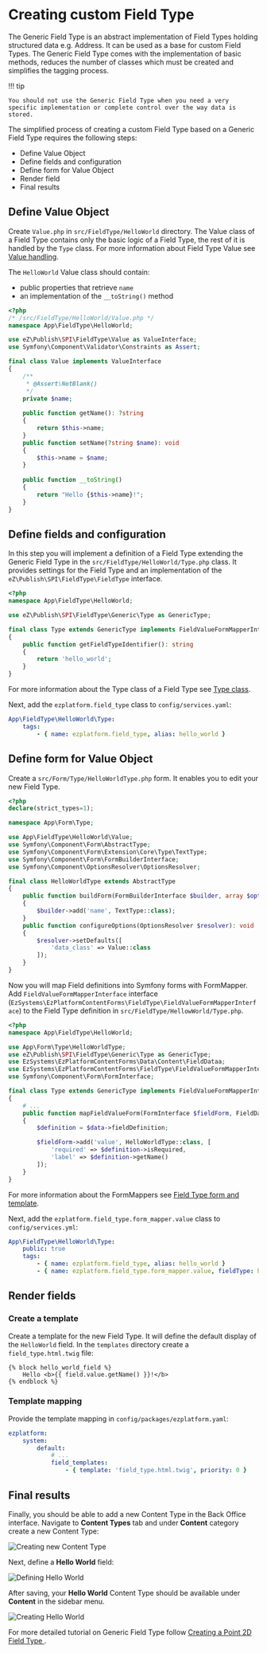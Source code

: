# Creating custom Field Type

The Generic Field Type is an abstract implementation of Field Types holding structured data e.g. Address.
It can be used as a base for custom Field Types.
The Generic Field Type comes with the implementation of basic methods, reduces the number of classes which must be created and simplifies the tagging process. 

!!! tip

    You should not use the Generic Field Type when you need a very specific implementation or complete control over the way data is stored.

The simplified process of creating a custom Field Type based on a Generic Field Type requires the following steps:

- Define Value Object
- Define fields and configuration
- Define form for Value Object
- Render field
- Final results

## Define Value Object

Create `Value.php` in `src/FieldType/HelloWorld` directory.
The Value class of a Field Type contains only the basic logic of a Field Type, the rest of it is handled by the `Type` class.
For more information about Field Type Value see [Value handling](../../api/field_type_type_and_value/#value-handling).

The `HelloWorld` Value class should contain:

- public properties that retrieve `name`
- an implementation of the `__toString()` method

```php
<?php
/* /src/FieldType/HelloWorld/Value.php */
namespace App\FieldType\HelloWorld;

use eZ\Publish\SPI\FieldType\Value as ValueInterface;
use Symfony\Component\Validator\Constraints as Assert;

final class Value implements ValueInterface
{
    /**
     * @Assert\NotBlank()
     */
    private $name;
  
    public function getName(): ?string
    {
        return $this->name;
    }
    public function setName(?string $name): void
    {
        $this->name = $name;
    }
    
    public function __toString()
    {
        return "Hello {$this->name}!";
    }
}
```

## Define fields and configuration

In this step you will implement a definition of a Field Type extending the Generic Field Type in the `src/FieldType/HelloWorld/Type.php` class.
It provides settings for the Field Type and an implementation of the `eZ\Publish\SPI\FieldType\FieldType` interface.

```php
<?php
namespace App\FieldType\HelloWorld;

use eZ\Publish\SPI\FieldType\Generic\Type as GenericType;

final class Type extends GenericType implements FieldValueFormMapperInterface
{
    public function getFieldTypeIdentifier(): string
    {
        return 'hello_world';
    }
}
```

For more information about the Type class of a Field Type see [Type class](../../api/field_type_type_and_value.md#type-class).

Next, add the `ezplatform.field_type` class to `config/services.yaml`:

```yaml
App\FieldType\HelloWorld\Type:
    tags:
        - { name: ezplatform.field_type, alias: hello_world }
```

## Define form for Value Object

Create a `src/Form/Type/HelloWorldType.php` form.
It enables you to edit your new Field Type.

```php
<?php
declare(strict_types=1);

namespace App\Form\Type;

use App\FieldType\HelloWorld\Value;
use Symfony\Component\Form\AbstractType;
use Symfony\Component\Form\Extension\Core\Type\TextType;
use Symfony\Component\Form\FormBuilderInterface;
use Symfony\Component\OptionsResolver\OptionsResolver;

final class HelloWorldType extends AbstractType
{
    public function buildForm(FormBuilderInterface $builder, array $options): void
    {
        $builder->add('name', TextType::class);
    }
    public function configureOptions(OptionsResolver $resolver): void
    {
        $resolver->setDefaults([
            'data_class' => Value::class
        ]);
    }
}
```

Now you will map Field definitions into Symfony forms with FormMapper.
Add `FieldValueFormMapperInterface` interface (`EzSystems\EzPlatformContentForms\FieldType\FieldValueFormMapperInterface`)
to the Field Type definition in `src/FieldType/HellowWorld/Type.php`.

```php
<?php
namespace App\FieldType\HelloWorld;

use App\Form\Type\HelloWorldType;
use eZ\Publish\SPI\FieldType\Generic\Type as GenericType;
use EzSystems\EzPlatformContentForms\Data\Content\FieldDataa;
use EzSystems\EzPlatformContentForms\FieldType\FieldValueFormMapperInterface;
use Symfony\Component\Form\FormInterface;

final class Type extends GenericType implements FieldValueFormMapperInterface
{
    # ...
    public function mapFieldValueForm(FormInterface $fieldForm, FieldData $data): void
    {
        $definition = $data->fieldDefinition;

        $fieldForm->add('value', HelloWorldType::class, [
            'required' => $definition->isRequired,
            'label' => $definition->getName()
        ]);
    }
}
```

For more information about the FormMappers see [Field Type form and template](../../api/field_type_form_and_template.md).

Next, add the `ezplatform.field_type.form_mapper.value` class to `config/services.yml`:

```yaml
App\FieldType\HelloWorld\Type:
    public: true
    tags:
        - { name: ezplatform.field_type, alias: hello_world }
        - { name: ezplatform.field_type.form_mapper.value, fieldType: hello_world }
```

## Render fields

### Create a template

Create a template for the new Field Type. It will define the default display of the `HelloWorld` field.
In the `templates` directory create a `field_type.html.twig` file:

```html+twig
{% block hello_world_field %}
    Hello <b>{{ field.value.getName() }}!</b>
{% endblock %}
```

### Template mapping

Provide the template mapping in `config/packages/ezplatform.yaml`:

```yaml
ezplatform:
    system:
        default: 
            # ...
            field_templates:
                - { template: 'field_type.html.twig', priority: 0 }
```

## Final results

Finally, you should be able to add a new Content Type in the Back Office interface.
Navigate to **Content Types** tab and under **Content** category create a new Content Type:

![Creating new Content Type](img/extending_field_type_create.png)

Next, define a **Hello World** field:

![Defining Hello World](img/extending_field_type_definition.png)

After saving, your **Hello World** Content Type should be available under **Content** in the sidebar menu.

![Creating Hello World](img/extending_field_type_hello_world.png)

For more detailed tutorial on Generic Field Type follow [Creating a Point 2D Field Type ](../../tutorials/generic_field_type/creating_a_point2d_field_type.md).
